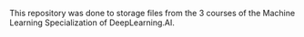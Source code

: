 This repository was done to storage files from the 3 courses of the Machine Learning Specialization of DeepLearning.AI.
